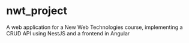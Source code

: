 # nwt_project
A web application for a New Web Technologies course, implementing a CRUD API using NestJS and a frontend in Angular
